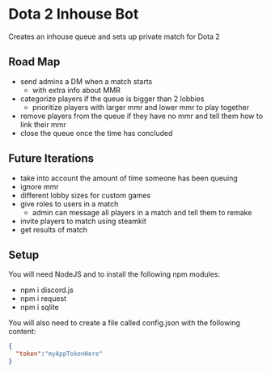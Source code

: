 # Dota 2 Inhouse Bot
Creates an inhouse queue and sets up private match for Dota 2

## Road Map
* send admins a DM when a match starts
  * with extra info about MMR
* categorize players if the queue is bigger than 2 lobbies
  * prioritize players with larger mmr and lower mmr to play together
* remove players from the queue if they have no mmr and tell them how to link their mmr
* close the queue once the time has concluded

## Future Iterations
* take into account the amount of time someone has been queuing
* ignore mmr
* different lobby sizes for custom games
* give roles to users in a match
  * admin can message all players in a match and tell them to remake
* invite players to match using steamkit
* get results of match

## Setup
You will need NodeJS and to install the following npm modules:
* npm i discord.js
* npm i request
* npm i sqlite

You will also need to create a file called config.json with the following content:
```json
{
  "token":"myAppTokenHere"
}
```
